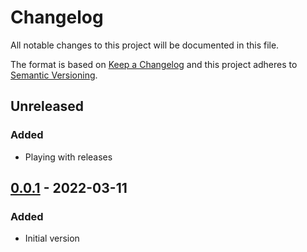 # Changelog

All notable changes to this project will be documented in this file.

The format is based on [Keep a Changelog](http://keepachangelog.com/)
and this project adheres to [Semantic Versioning](http://semver.org/).

## Unreleased

### Added

* Playing with releases

## [0.0.1] - 2022-03-11

### Added

* Initial version

[0.0.1]: https://github.com/release-flow/keep-a-changelog-release-example/releases/tag/v0.0.1

